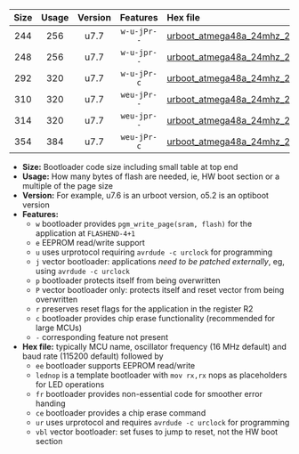 |Size|Usage|Version|Features|Hex file|
|:-:|:-:|:-:|:-:|:--|
|244|256|u7.7|`w-u-jPr--`|[urboot_atmega48a_24mhz_230400bps_lednop_ur_vbl.hex](https://raw.githubusercontent.com/stefanrueger/urboot.hex/main/mcus/atmega48a/fcpu_24mhz/230400_bps/urboot_atmega48a_24mhz_230400bps_lednop_ur_vbl.hex)|
|248|256|u7.7|`w-u-jpr--`|[urboot_atmega48a_24mhz_230400bps_lednop_fr_ur_vbl.hex](https://raw.githubusercontent.com/stefanrueger/urboot.hex/main/mcus/atmega48a/fcpu_24mhz/230400_bps/urboot_atmega48a_24mhz_230400bps_lednop_fr_ur_vbl.hex)|
|292|320|u7.7|`w-u-jPr-c`|[urboot_atmega48a_24mhz_230400bps_lednop_fr_ce_ur_vbl.hex](https://raw.githubusercontent.com/stefanrueger/urboot.hex/main/mcus/atmega48a/fcpu_24mhz/230400_bps/urboot_atmega48a_24mhz_230400bps_lednop_fr_ce_ur_vbl.hex)|
|310|320|u7.7|`weu-jPr--`|[urboot_atmega48a_24mhz_230400bps_ee_lednop_ur_vbl.hex](https://raw.githubusercontent.com/stefanrueger/urboot.hex/main/mcus/atmega48a/fcpu_24mhz/230400_bps/urboot_atmega48a_24mhz_230400bps_ee_lednop_ur_vbl.hex)|
|314|320|u7.7|`weu-jpr--`|[urboot_atmega48a_24mhz_230400bps_ee_lednop_fr_ur_vbl.hex](https://raw.githubusercontent.com/stefanrueger/urboot.hex/main/mcus/atmega48a/fcpu_24mhz/230400_bps/urboot_atmega48a_24mhz_230400bps_ee_lednop_fr_ur_vbl.hex)|
|354|384|u7.7|`weu-jPr-c`|[urboot_atmega48a_24mhz_230400bps_ee_lednop_fr_ce_ur_vbl.hex](https://raw.githubusercontent.com/stefanrueger/urboot.hex/main/mcus/atmega48a/fcpu_24mhz/230400_bps/urboot_atmega48a_24mhz_230400bps_ee_lednop_fr_ce_ur_vbl.hex)|

- **Size:** Bootloader code size including small table at top end
- **Usage:** How many bytes of flash are needed, ie, HW boot section or a multiple of the page size
- **Version:** For example, u7.6 is an urboot version, o5.2 is an optiboot version
- **Features:**
  + `w` bootloader provides `pgm_write_page(sram, flash)` for the application at `FLASHEND-4+1`
  + `e` EEPROM read/write support
  + `u` uses urprotocol requiring `avrdude -c urclock` for programming
  + `j` vector bootloader: applications *need to be patched externally*, eg, using `avrdude -c urclock`
  + `p` bootloader protects itself from being overwritten
  + `P` vector bootloader only: protects itself and reset vector from being overwritten
  + `r` preserves reset flags for the application in the register R2
  + `c` bootloader provides chip erase functionality (recommended for large MCUs)
  + `-` corresponding feature not present
- **Hex file:** typically MCU name, oscillator frequency (16 MHz default) and baud rate (115200 default) followed by
  + `ee` bootloader supports EEPROM read/write
  + `lednop` is a template bootloader with `mov rx,rx` nops as placeholders for LED operations
  + `fr` bootloader provides non-essential code for smoother error handing
  + `ce` bootloader provides a chip erase command
  + `ur` uses urprotocol and requires `avrdude -c urclock` for programming
  + `vbl` vector bootloader: set fuses to jump to reset, not the HW boot section
